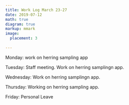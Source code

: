 ```yaml
---
title: Work Log March 23-27
date: 2019-07-12
math: true
diagram: true
markup: mmark
image:
  placement: 3
  
---
```


Monday: work on herring sampling app

Tuesday: Staff meeting. Work on herring samplingn app.

Wednesday: Work on herring samplingn app.

Thursday: Working on herring sampling app.

Friday: Personal Leave

